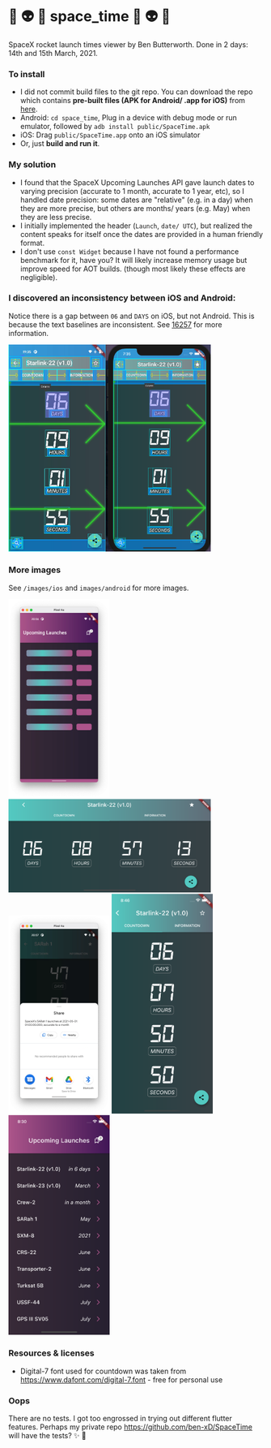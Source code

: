 # :dizzy: :alien: :rocket: space_time :dizzy: :alien: :rocket:

SpaceX rocket launch times viewer by Ben Butterworth. Done in 2 days: 14th and 15th March, 2021.

### To install
- I did not commit build files to the git repo. You can download the repo which contains **pre-built files (APK for Android/ .app for iOS)** from [here](https://drive.google.com/file/d/1x15vq25Dxg9EmJ_MVcZR34RdHKh4GJM1/view?usp=sharing).
- Android: `cd space_time`, Plug in a device with debug mode or run emulator, followed by `adb install public/SpaceTime.apk`
- iOS: Drag `public/SpaceTime.app` onto an iOS simulator
- Or, just **build and run it**.

### My solution
- I found that the SpaceX Upcoming Launches API gave launch dates to varying precision (accurate to 1 month, accurate to 1 year, etc), so I handled date precision: some dates are "relative" (e.g. in a day) when they are more precise, but others are months/ years (e.g. May) when they are less precise. 
- I initially implemented the header (`Launch`, `date/ UTC`), but realized the content speaks for itself once the dates are provided in a human friendly format.
- I don't use `const Widget` because I have not found a performance benchmark for it, have you? It will likely increase memory usage but improve speed for AOT builds. (though most likely these effects are negligible).

### I discovered an inconsistency between iOS and Android:
Notice there is a gap between `06` and `DAYS` on iOS, but not Android. This is because the text baselines are inconsistent. See [16257](https://github.com/flutter/flutter/issues/16257) for more information.

<img src="images/baseline_error.png" alt="Baseline error" width="400"/>

### More images

See `/images/ios` and `images/android` for more images.

<img src="images/android/skeleton.png" alt="Skeleton" width="200"/>

<img src="images/ios/countdown-landscape.png" alt="Landscape coutdown" width="400"/>

<img src="images/android/sharing.png" alt="Sharing" width="200"/>

<img src="images/ios/countdown.png" alt="Landscape" width="200"/>

<img src="images/ios/launches.png" alt="launches" width="200"/>

### Resources & licenses
- Digital-7 font used for countdown was taken from https://www.dafont.com/digital-7.font - free for personal use

### Oops
There are no tests. I got too engrossed in trying out different flutter features. Perhaps my private repo https://github.com/ben-xD/SpaceTime will have the tests? :sparkles: :poop:
